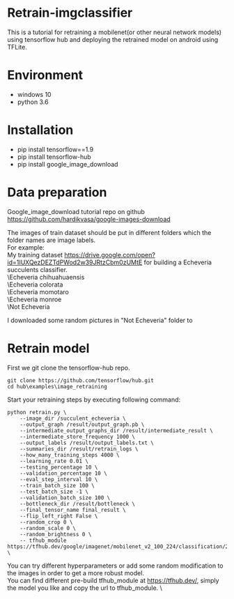 # Retrain-imgclassifier
This is a tutorial for retraining a mobilenet(or other neural network models) using tensorflow hub and deploying the retrained model on android using TFLite.

# Environment
- windows 10
- python 3.6

# Installation
- pip install tensorflow==1.9
- pip install tensorflow-hub
- pip install google_image_download

# Data preparation
Google_image_download tutorial repo on github <https://github.com/hardikvasa/google-images-download>

The images of train dataset should be put in different folders which the folder names are image labels. \
For example: \
My training dataset <https://drive.google.com/open?id=1IUXQezDEZTdPWod2w39JRtzCbm0zUMtE> for building a Echeveria succulents
classifier. \
\Echeveria chihuahuaensis \
\Echeveria colorata \
\Echeveria momotaro \
\Echeveria monroe \
\Not Echeveria

I downloaded some random pictures in "Not Echeveria" folder to 

# Retrain model
First we git clone the tensorflow-hub repo.
```
git clone https://github.com/tensorflow/hub.git
cd hub\examples\image_retraining
```
Start your retraining steps by executing following command:
```
python retrain.py \
    --image_dir /succulent_echeveria \
    --output_graph /result/output_graph.pb \
    --intermediate_output_graphs_dir /result/intermediate_result \
    --intermediate_store_frequency 1000 \
    --output_labels /result/output_labels.txt \
    --summaries_dir /result/retrain_logs \
    --how_many_training_steps 4000 \
    --learning_rate 0.01 \
    --testing_percentage 10 \
    --validation_percentage 10 \
    --eval_step_interval 10 \
    --train_batch_size 100 \
    --test_batch_size -1 \
    --validation_batch_size 100 \
    --bottleneck_dir /result/bottleneck \
    --final_tensor_name final_result \
    --flip_left_right False \
    --random_crop 0 \
    --random_scale 0 \
    --random_brightness 0 \
    -- tfhub_module https://tfhub.dev/google/imagenet/mobilenet_v2_100_224/classification/2 \
```
You can try different hyperparameters or add some random modification to the images in order to get a more robust model. \
You can find different pre-build tfhub_module at <https://tfhub.dev/>, simply the model you like and copy the url to tfhub_module. \

